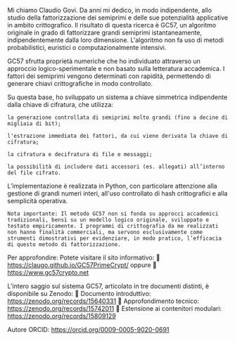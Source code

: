 Mi chiamo Claudio Govi. Da anni mi dedico, in modo indipendente, allo studio della fattorizzazione dei semiprimi e delle sue potenzialità applicative in ambito crittografico.
Il risultato di questa ricerca è GC57, un algoritmo originale in grado di fattorizzare grandi semiprimi istantaneamente, indipendentemente dalla loro dimensione. L'algoritmo non fa uso di metodi probabilistici, euristici o computazionalmente intensivi.

GC57 sfrutta proprietà numeriche che ho individuato attraverso un approccio logico-sperimentale e non basato sulla letteratura accademica. I fattori dei semiprimi vengono determinati con rapidità, permettendo di generare chiavi crittografiche in modo controllato.

Su questa base, ho sviluppato un sistema a chiave simmetrica indipendente dalla chiave di cifratura, che utilizza:

    la generazione controllata di semiprimi molto grandi (fino a decine di migliaia di bit);

    l'estrazione immediata dei fattori, da cui viene derivata la chiave di cifratura;

    la cifratura e decifratura di file e messaggi;

    la possibilità di includere dati accessori (es. allegati) all’interno del file cifrato.

L’implementazione è realizzata in Python, con particolare attenzione alla gestione di grandi numeri interi, all'uso controllato di hash crittografici e alla semplicità operativa.

    Nota importante: Il metodo GC57 non si fonda su approcci accademici tradizionali, bensì su un modello logico originale, sviluppato e testato empiricamente. I programmi di crittografia da me realizzati non hanno finalità commerciali, ma servono esclusivamente come strumenti dimostrativi per evidenziare, in modo pratico, l’efficacia di questo metodo di fattorizzazione.

Per approfondire:
Potete visitare il sito informativo:
🔹 https://claugo.github.io/GC57PrimeCrypt/
oppure
🔹 https://www.gc57crypto.net

L’intero saggio sul sistema GC57, articolato in tre documenti distinti, è disponibile su Zenodo:
📄 Documento introduttivo: https://zenodo.org/records/15640331
📄 Approfondimento tecnico: https://zenodo.org/records/15742011
📄 Estensione ai contenitori modulari: https://zenodo.org/records/15809129

Autore ORCID: https://orcid.org/0009-0005-9020-0691
